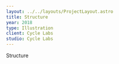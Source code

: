 ```yaml
---
layout: ../../layouts/ProjectLayout.astro
title: Structure
year: 2018
type: Illustration
client: Cycle Labs
studio: Cycle Labs
---
```


Structure